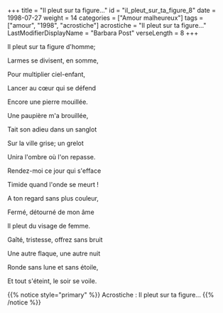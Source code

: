 +++
title = "Il pleut sur ta figure..."
id = "il_pleut_sur_ta_figure_8"
date = 1998-07-27
weight = 14
categories = ["Amour malheureux"]
tags = ["amour", "1998", "acrostiche"]
acrostiche = "Il pleut sur ta figure..."
LastModifierDisplayName = "Barbara Post"
verseLength = 8
+++

Il pleut sur ta figure d'homme;

Larmes se divisent, en somme,

Pour multiplier ciel-enfant,

Lancer au cœur qui se défend

Encore une pierre mouillée.

Une paupière m'a brouillée,

Tait son adieu dans un sanglot

Sur la ville grise; un grelot

Unira l'ombre où l'on repasse.

Rendez-moi ce jour qui s'efface

Timide quand l'onde se meurt !

A ton regard sans plus couleur,

Fermé, détourné de mon âme

Il pleut du visage de femme.

Gaîté, tristesse, offrez sans bruit

Une autre flaque, une autre nuit

Ronde sans lune et sans étoile,

Et tout s'éteint, le soir se voile.

{{% notice style="primary" %}}
Acrostiche : Il pleut sur ta figure...
{{% /notice %}}
